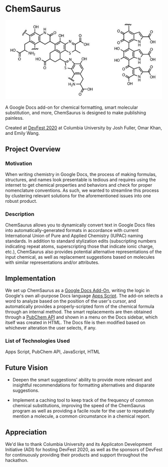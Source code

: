 # ChemSaurus

<img src="./fossilpigment.jpg" width=500/> 

A Google Docs add-on for chemical formatting, smart molecular substitution, and more, ChemSaurus is designed to make publishing painless. 

Created at [DevFest 2020](https://devfe.st/) at Columbia University by Josh Fuller, Omar Khan, and Emily Wang.

## Project Overview
### Motivation
When writing chemistry in Google Docs, the process of making formulas, structures, and names look presentable is tedious and requires using the internet to get chemical properties and behaviors and check for proper nomenclature conventions. As such, we wanted to streamline this process by clustering relevant solutions for the aforementioned issues into one robust product.

### Description
ChemSaurus allows you to dynamically convert text in Google Docs files into automatically-generated formats in accordance with current International Union of Pure and Applied Chemistry (IUPAC) naming standards. In addition to standard stylization edits (subscripting numbers indicating repeat atoms, superscripting those that indicate ionic charge, etc.), ChemSaurus also provides potential alternative representations of the input chemical, as well as replacement suggestions based on molecules with similar representations and/or attributes.

## Implementation
We set up ChemSaurus as a [Google Docs Add-On](https://developers.google.com/gsuite/add-ons/overview), writing the logic in Google's own all-purpose Docs language [Apps Script](https://developers.google.com/apps-script). The add-on selects a word to analyze based on the position of the user's cursor, and automatically provides a properly-scripted form of the chemical formula through an internal method. The smart replacements are then obtained through a [PubChem API]() and shown in a menu on the Docs sidebar, which itself was created in HTML. The Docs file is then modified based on whichever alteration the user selects, if any. 

### List of Technologies Used
Apps Script, PubChem API, JavaScript, HTML

## Future Vision
* Deepen the smart suggestions' ability to provide more relevant and insightful recommendations for formatting alternatives and disparate suggestions.

* Implement a caching tool to keep track of the frequency of common chemical substitutions, improving the speed of the ChemSaurus program as well as providing a facile route for the user to repeatedly mention a molecule, a common circumstance in a chemical report.

## Appreciation
We'd like to thank Columbia University and its Applicaton Development Initiative (ADI) for hosting DevFest 2020, as well as the sponsors of DevFest for continuously providing their products and support throughout the hackathon. 
